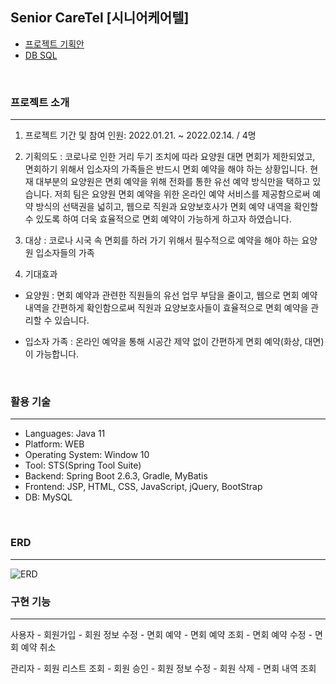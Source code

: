 
## Senior CareTel [시니어케어텔]

+ [프로젝트 기획안](https://drive.google.com/file/d/1ylfU5xRlf6asLvyA7ZoVPvgRu6ZjjCzf/view?usp=sharing)
+ [DB SQL](https://drive.google.com/file/d/1KOMMbiDLTp6DP_VfWB1ytA5C1lkKJzMf/view?usp=sharing)
<br/>



### 프로젝트 소개
-----

1) 프로젝트 기간 및 참여 인원: 2022.01.21. ~ 2022.02.14. / 4명

2) 기획의도
: 코로나로 인한 거리 두기 조치에 따라 요양원 대면 면회가 제한되었고, 면회하기 위해서 입소자의 가족들은 반드시 면회 예약을 해야 하는 상황입니다. 현재 대부분의 요양원은 면회 예약을 위해 전화를 통한 유선 예약 방식만을 택하고 있습니다. 저희 팀은 요양원 면회 예약을 위한 온라인 예약 서비스를 제공함으로써 예약 방식의 선택권을 넓히고, 웹으로 직원과 요양보호사가 면회 예약 내역을 확인할 수 있도록 하여 더욱 효율적으로 면회 예약이 가능하게 하고자 하였습니다.  

3) 대상
: 코로나 시국 속 면회를 하러 가기 위해서 필수적으로 예약을 해야 하는 요양원 입소자들의 가족

4) 기대효과
-	요양원
: 면회 예약과 관련한 직원들의 유선 업무 부담을 줄이고, 웹으로 면회 예약 내역을 간편하게 확인함으로써 직원과 요양보호사들이 효율적으로 면회 예약을 관리할 수 있습니다.

-	입소자 가족
: 온라인 예약을 통해 시공간 제약 없이 간편하게 면회 예약(화상, 대면)이 가능합니다.

<br/>

### 활용 기술
----
*   Languages: Java 11
*	Platform: WEB
*	Operating System: Window 10
*	Tool: STS(Spring Tool Suite)
*	Backend: Spring Boot 2.6.3, Gradle, MyBatis
*	Frontend: JSP, HTML, CSS, JavaScript, jQuery, BootStrap
*	DB: MySQL
<br/>

### ERD
----
![ERD](https://s3.us-west-2.amazonaws.com/secure.notion-static.com/84476b4b-cb76-44a3-aa9e-f311e1c53267/ERD.png?X-Amz-Algorithm=AWS4-HMAC-SHA256&X-Amz-Content-Sha256=UNSIGNED-PAYLOAD&X-Amz-Credential=AKIAT73L2G45EIPT3X45%2F20220616%2Fus-west-2%2Fs3%2Faws4_request&X-Amz-Date=20220616T114844Z&X-Amz-Expires=86400&X-Amz-Signature=885233083d9d2b1704878be3bc43109781b585d1d75e832fb772a8b0ab52161c&X-Amz-SignedHeaders=host&response-content-disposition=filename%20%3D%22ERD.png%22&x-id=GetObject)
<br/>

### 구현 기능 
----
사용자
    -   회원가입
    -   회원 정보 수정
    -   면회 예약
    -   면회 예약 조회
    -   면회 예약 수정
    -   면회 예약 취소
    <br/>

관리자 
    -   회원 리스트 조회
    -   회원 승인
    -   회원 정보 수정
    -   회원 삭제
    -   면회 내역 조회

